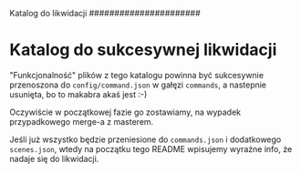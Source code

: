 Katalog do likwidacji
######################


Katalog do sukcesywnej likwidacji
=================================

"Funkcjonalność" plików z tego katalogu powinna być sukcesywnie przenoszona do 
`config/command.json` w gałęzi `commands`, a nastepnie usunięta, bo to makabra 
akaś jest :-)

Oczywiście w początkowej fazie go zostawiamy, na wypadek przypadkowego merge-a
z masterem.

Jeśli już wszystko będzie przeniesione do `commands.json` i dodatkowego
`scenes.json`, wtedy na początku tego README wpisujemy wyraźne info,
że nadaje się do likwidacji.

